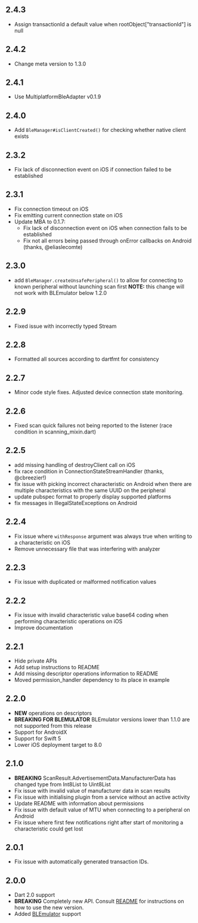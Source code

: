 ## 2.4.3

* Assign transactionId a default value when rootObject["transactionId"] is null

## 2.4.2

* Change meta version to 1.3.0

## 2.4.1

* Use MultiplatformBleAdapter v0.1.9

## 2.4.0

* Add `BleManager#isClientCreated()` for checking whether native client exists


## 2.3.2

* Fix lack of disconnection event on iOS if connection failed to be established

## 2.3.1

* Fix connection timeout on iOS
* Fix emitting current connection state on iOS
* Update MBA to 0.1.7:
    * Fix lack of disconnection event on iOS when connection fails to be established
    * Fix not all errors being passed through onError callbacks on Android (thanks, @eliaslecomte)

## 2.3.0

* add `BleManager.createUnsafePeripheral()` to allow for connecting to known peripheral without launching scan first
  **NOTE:** this change will not work with BLEmulator below 1.2.0

## 2.2.9

* Fixed issue with incorrectly typed Stream

## 2.2.8

* Formatted all sources according to dartfmt for consistency

## 2.2.7

* Minor code style fixes. Adjusted device connection state monitoring.

## 2.2.6

* Fixed scan quick failures not being reported to the listener (race condition in scanning_mixin.dart)

## 2.2.5

* add missing handling of destroyClient call on iOS
* fix race condition in ConnectionStateStreamHandler (thanks, @cbreezier!)
* fix issue with picking incorrect characteristic on Android when there are multiple characteristics with the same UUID on the peripheral
* update pubspec format to properly display supported platforms
* fix messages in IllegalStateExceptions on Android

## 2.2.4

* Fix issue where `withResponse` argument was always true when writing to a characteristic on iOS
* Remove unnecessary file that was interfering with analyzer

## 2.2.3

* Fix issue with duplicated or malformed notification values

## 2.2.2

* Fix issue with invalid characteristic value base64 coding when performing characteristic operations on iOS
* Improve documentation

## 2.2.1

* Hide private APIs
* Add setup instructions to README
* Add missing descriptor operations information to README
* Moved permission_handler dependency to its place in example

## 2.2.0

* **NEW** operations on descriptors
* **BREAKING FOR BLEMULATOR** BLEmulator versions lower than 1.1.0 are not supported from this release
* Support for AndroidX
* Support for Swift 5
* Lower iOS deployment target to 8.0

## 2.1.0

* **BREAKING** ScanResult.AdvertisementData.ManufacturerData has changed type from Int8List to Uint8List
* Fix issue with invalid value of manufacturer data in scan results
* Fix issue with initialising plugin from a service without an active activity
* Update README with information about permissions
* Fix issue with default value of MTU when connecting to a peripheral on Android
* Fix issue where first few notifications right after start of monitoring a characteristic could get lost

## 2.0.1

* Fix issue with automatically generated transaction IDs.

## 2.0.0

* Dart 2.0 support
* **BREAKING** Completely new API. Consult [README](https://github.com/Polidea/FlutterBleLib/blob/master/README.md) for instructions on how to use the new version.
* Added [BLEmulator](https://github.com/Polidea/blemulator_flutter) support
